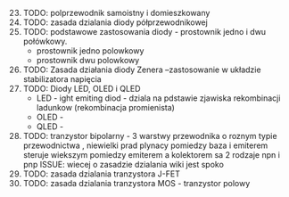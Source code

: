 23. TODO: polprzewodnik samoistny i domieszkowany
24. TODO: zasada dzialania diody półprzewodnikowej
25. TODO: podstawowe zastosowania diody - prostownik jedno i dwu połówkowy. 
	* prostownik jedno polowkowy
	* prostownik dwu polowkowy
26. TODO: Zasada działania diody Zenera –zastosowanie w układzie stabilizatora napięcia 
27. TODO: Diody LED, OLED i QLED 
	* LED - ight emiting diod - dziala na pdstawie zjawiska rekombinacji ladunkow (rekombinacja promienista)
	* OLED -
	* QLED - 
28. TODO: tranzystor bipolarny - 3 warstwy przewodnika o roznym typie przewodnictwa , niewielki prad plynacy pomiedzy baza i emiterem steruje wiekszym pomiedzy emiterem a kolektorem sa 2 rodzaje npn i pnp ISSUE: wiecej o zasadzie dzialania wiki jest spoko
29. TODO: zasada dzialania tranzystora J-FET
30. TODO: zasada dzialania tranzystora MOS - tranzystor polowy
